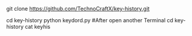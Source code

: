 git clone https://github.com/TechnoCraftX/key-history.git

cd key-history
python keydord.py 
#After open another Terminal 
cd  key-history
cat  keyhis

